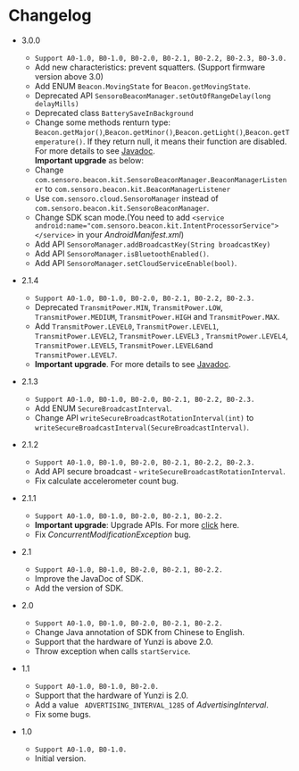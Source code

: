 Changelog
==========
- 3.0.0
  - `Support A0-1.0, B0-1.0, B0-2.0, B0-2.1, B0-2.2, B0-2.3, B0-3.0.`
  - Add new characteristics: prevent squatters. (Support firmware version above 3.0)
  - Add ENUM `Beacon.MovingState` for `Beacon.getMovingState`.
  - Deprecated API `SensoroBeaconManager.setOutOfRangeDelay(long delayMills)`
  - Deprecated class `BatterySaveInBackground`
  - Change some methods renturn type: `Beacon.getMajor()`,`Beacon.getMinor()`,`Beacon.getLight()`,`Beacon.getTemperature()`. If they return null, it means their function are disabled. For more details to see [Javadoc](http://sensoro.github.io/download/sdk/android/doc/index.html). </br>
  **Important upgrade** as below:
  - Change `com.sensoro.beacon.kit.SensoroBeaconManager.BeaconManagerListener` to `com.sensoro.beacon.kit.BeaconManagerListener` 
  - Use `com.sensoro.cloud.SensoroManager` instead of `com.sensoro.beacon.kit.SensoroBeaconManager`.
  - Change SDK scan mode.(You need to add ```<service android:name="com.sensoro.beacon.kit.IntentProcessorService"></service>``` in your *AndroidManifest.xml*)
  - Add API `SensoroManager.addBroadcastKey(String broadcastKey)` 
  - Add API `SensoroManager.isBluetoothEnabled()`.
  - Add API `SensoroManager.setCloudServiceEnable(bool)`.
 

- 2.1.4
	- `Support A0-1.0, B0-1.0, B0-2.0, B0-2.1, B0-2.2, B0-2.3.`
    - Deprecated `TransmitPower.MIN`, `TransmitPower.LOW`, `TransmitPower.MEDIUM`, `TransmitPower.HIGH` and `TransmitPower.MAX`.
    - Add `TransmitPower.LEVEL0`, `TransmitPower.LEVEL1`, `TransmitPower.LEVEL2`, `TransmitPower.LEVEL3` , `TransmitPower.LEVEL4`, `TransmitPower.LEVEL5`, `TransmitPower.LEVEL6`and `TransmitPower.LEVEL7`.
    - **Important upgrade**. For more details to see [Javadoc](http://sensoro.github.io/download/sdk/android/doc/index.html).
- 2.1.3
    - `Support A0-1.0, B0-1.0, B0-2.0, B0-2.1, B0-2.2, B0-2.3.`
    - Add ENUM `SecureBroadcastInterval`.
    - Change API `writeSecureBroadcastRotationInterval(int)` to `writeSecureBroadcastInterval(SecureBroadcastInterval)`.
- 2.1.2
    - `Support A0-1.0, B0-1.0, B0-2.0, B0-2.1, B0-2.2, B0-2.3.`
    - Add API secure broadcast - `writeSecureBroadcastRotationInterval`.
    - Fix calculate accelerometer count bug.
- 2.1.1
    - `Support A0-1.0, B0-1.0, B0-2.0, B0-2.1, B0-2.2.`
    - **Important upgrade**: Upgrade APIs. For more [click](https://github.com/sensoro/SBK-Android/releases/tag/v2.1.1) here.
    - Fix *ConcurrentModificationException* bug.
- 2.1
    - `Support A0-1.0, B0-1.0, B0-2.0, B0-2.1, B0-2.2.`
    - Improve the JavaDoc of SDK.
    - Add the version of SDK.
- 2.0
    - `Support A0-1.0, B0-1.0, B0-2.0, B0-2.1, B0-2.2.`
    - Change Java annotation of SDK from Chinese to English.
    - Support that the hardware of Yunzi is above 2.0.
    - Throw exception when calls `startService`.
- 1.1
    - `Support A0-1.0, B0-1.0, B0-2.0.`
    - Support that the hardware of Yunzi is 2.0.
    - Add a value ` ADVERTISING_INTERVAL_1285` of *AdvertisingInterval*.
    - Fix some bugs.
- 1.0
    - `Support A0-1.0, B0-1.0.`
    - Initial version.
